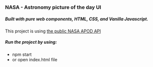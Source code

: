 ### NASA - Astronomy picture of the day UI
##### Built with pure web components, HTML, CSS, and Vanilla Javascript.

This project is using [the public NASA APOD API](https://github.com/nasa/apod-api)

##### Run the project by using:
- npm start
- or open index.html file
